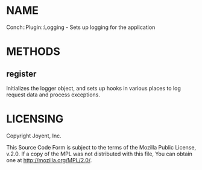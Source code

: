# NAME

Conch::Plugin::Logging - Sets up logging for the application

# METHODS

## register

Initializes the logger object, and sets up hooks in various places to log request data and
process exceptions.

# LICENSING

Copyright Joyent, Inc.

This Source Code Form is subject to the terms of the Mozilla Public License,
v.2.0. If a copy of the MPL was not distributed with this file, You can obtain
one at http://mozilla.org/MPL/2.0/.
